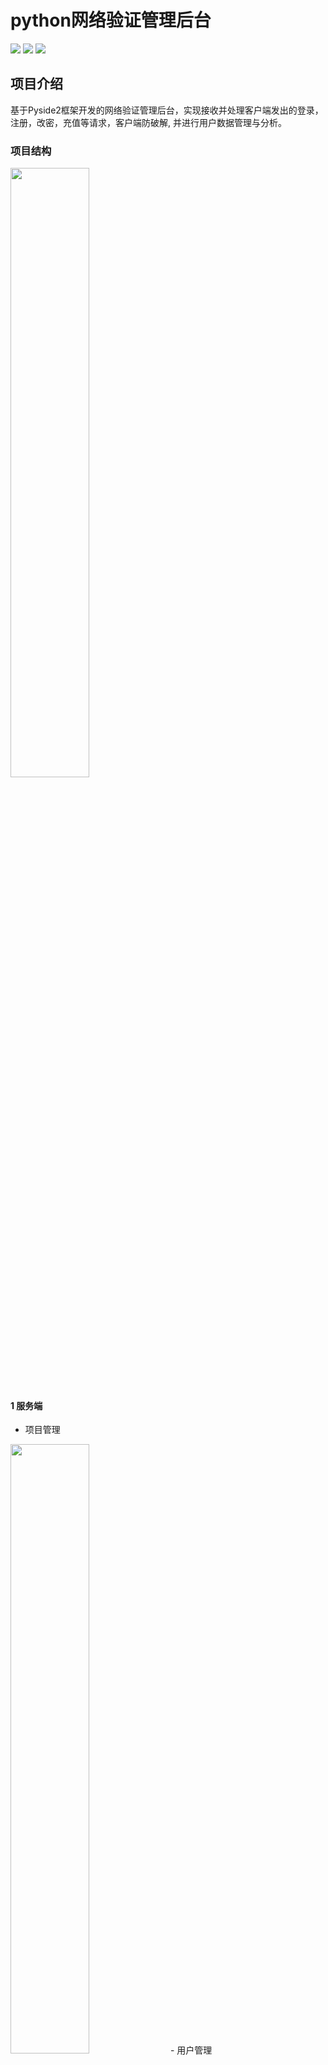 # python网络验证管理后台
![](https://img.shields.io/badge/Python-3.8-blue.svg)
![](https://img.shields.io/badge/PySide2-5.15.2-blue.svg)
![](https://img.shields.io/badge/MySQL-5.7-green.svg)


## 项目介绍
基于Pyside2框架开发的网络验证管理后台，实现接收并处理客户端发出的登录，注册，改密，充值等请求，客户端防破解, 并进行用户数据管理与分析。

### 项目结构  
<img src=https://z3.ax1x.com/2021/06/04/2JtJo9.png width=50%>

#### 1 服务端
- 项目管理  
<img src=https://z3.ax1x.com/2021/06/03/2152TI.png width=50%>
- 用户管理  
<img src=https://z3.ax1x.com/2021/06/04/2JtFsS.png width=50%>
- 卡密管理  
<img src=https://z3.ax1x.com/2021/06/03/21OXNQ.png width=50%>
- 每日流水  
<img src=https://z3.ax1x.com/2021/06/03/23SfN8.png width=50%>
- IP与日志  
<img src=https://z3.ax1x.com/2021/07/02/R6EcFI.png width=50%>
- 数据库  
<img src=https://z3.ax1x.com/2021/06/23/RuxQDs.png width=50%>


#### 2 客户端
客户端demo用于配合服务端测试  
<img src=https://z3.ax1x.com/2021/06/03/23QPAO.png width=50%>



## 近期更新公告

3.2.6
- 添加 小时卡


3.2.5
- 优化 处理项目时, 若存在版本号返回真, 否则返回结果假


3.2.4
- 优化 新用户月卡注册送2天, 推荐人送2天, 老用户续费月卡送 2+累计充值月数 天


3.2.3
- 删除 发卡网址
- 添加 设置注册赠送时间和推荐人赠送时间
- 修复 注册时没把卡号设置已使用时间


3.2.2
- 限制 每日最大解绑次数为4次


3.2.1
- 优化 用户充值时上锁
- 修复 用户首次登录后返回给新用户的到期时间错误


3.2.0
- 新增 注册推荐人机制
- 优化 注册不再检测机器码


3.1.9
- 优化 解绑不再判断在线状态
- 优化 心跳时若正常则更新机器码


3.1.8
- 优化 冻结的账号下次解冻时, 重新设置到期时间


3.1.7
- 新增 顶号登录(登录时不再判断在线状态)

...